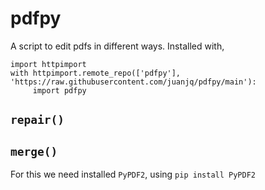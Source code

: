# pdfpy
A script to edit pdfs in different ways. Installed with,
```
import httpimport
with httpimport.remote_repo(['pdfpy'], 'https://raw.githubusercontent.com/juanjq/pdfpy/main'):
     import pdfpy 
```


## `repair()`



## `merge()`
For this we need installed `PyPDF2`, using `pip install PyPDF2`



